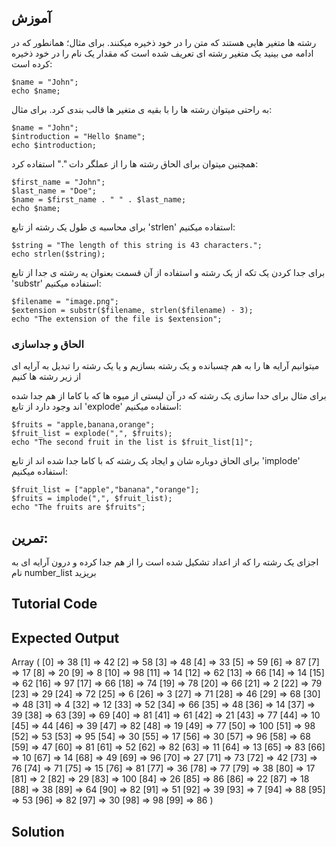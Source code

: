 آموزش
--------

رشته ها متغیر هایی هستند که متن را در خود ذخیره میکنند. برای مثال؛ همانطور که در ادامه می بینید یک متغیر رشته ای تعریف شده است که مقدار یک نام را در خود ذخیره کرده است:

    $name = "John";
    echo $name;

به راحتی میتوان رشته ها را با بقیه ی متغیر ها قالب بندی کرد. برای مثال:

    $name = "John";
    $introduction = "Hello $name";
    echo $introduction;

همچنین میتوان برای الحاق رشته ها را از عملگر دات "." استفاده کرد:

    $first_name = "John";
    $last_name = "Doe";
    $name = $first_name . " " . $last_name;
    echo $name;

برای محاسبه ی طول یک رشته از تابع 'strlen' استفاده میکنیم:

    $string = "The length of this string is 43 characters.";
    echo strlen($string);

برای جدا کردن یک تکه از یک رشته و استفاده از آن قسمت بعنوان یه رشته ی جدا از تابع 'substr' استفاده میکنیم:

    $filename = "image.png";
    $extension = substr($filename, strlen($filename) - 3);
    echo "The extension of the file is $extension";

### الحاق و جداسازی

میتوانیم آرایه ها را به هم چسبانده و یک رشته بسازیم و یا یک رشته را تبدیل به آرایه ای از زیر رشته ها کنیم

برای مثال برای حدا سازی یک رشته که در آن لیستی از میوه ها که با کاما از هم جدا شده اند وجود دارد از تابع 'explode' استفاده میکنیم: 

    $fruits = "apple,banana,orange";
    $fruit_list = explode(",", $fruits);
    echo "The second fruit in the list is $fruit_list[1]";

برای الحاق دوباره شان و ایجاد یک رشته که با کاما جدا شده اند از تابع 'implode' استفاده میکنیم:

    $fruit_list = ["apple","banana","orange"];
    $fruits = implode(",", $fruit_list);
    echo "The fruits are $fruits";

تمرین:
--------

اجزای یک رشته را که از اعداد تشکیل شده است را از هم جدا کرده و درون آرایه ای به نام number_list بریزید

Tutorial Code
-------------

<?php
$numbers = "38,42,58,48,33,59,87,17,20,8,98,14,62,66,14,62,97,66,74,78,66,2,79,29,72,6,3,71,46,68,48,4,12,52,66,48,14,39,63,69,81,61,21,77,10,44,39,82,19,77,100,98,53,95,30,17,30,96,68,47,81,52,82,11,13,83,10,14,49,96,27,73,42,76,71,15,81,36,77,38,17,2,29,100,26,86,22,18,38,64,82,51,39,7,88,53,82,30,98,86";

// TODO: split the $numbers variable to an array
// called $number_list

print_r($number_list);
?>

Expected Output
---------------

Array
(
[0] => 38
[1] => 42
[2] => 58
[3] => 48
[4] => 33
[5] => 59
[6] => 87
[7] => 17
[8] => 20
[9] => 8
[10] => 98
[11] => 14
[12] => 62
[13] => 66
[14] => 14
[15] => 62
[16] => 97
[17] => 66
[18] => 74
[19] => 78
[20] => 66
[21] => 2
[22] => 79
[23] => 29
[24] => 72
[25] => 6
[26] => 3
[27] => 71
[28] => 46
[29] => 68
[30] => 48
[31] => 4
[32] => 12
[33] => 52
[34] => 66
[35] => 48
[36] => 14
[37] => 39
[38] => 63
[39] => 69
[40] => 81
[41] => 61
[42] => 21
[43] => 77
[44] => 10
[45] => 44
[46] => 39
[47] => 82
[48] => 19
[49] => 77
[50] => 100
[51] => 98
[52] => 53
[53] => 95
[54] => 30
[55] => 17
[56] => 30
[57] => 96
[58] => 68
[59] => 47
[60] => 81
[61] => 52
[62] => 82
[63] => 11
[64] => 13
[65] => 83
[66] => 10
[67] => 14
[68] => 49
[69] => 96
[70] => 27
[71] => 73
[72] => 42
[73] => 76
[74] => 71
[75] => 15
[76] => 81
[77] => 36
[78] => 77
[79] => 38
[80] => 17
[81] => 2
[82] => 29
[83] => 100
[84] => 26
[85] => 86
[86] => 22
[87] => 18
[88] => 38
[89] => 64
[90] => 82
[91] => 51
[92] => 39
[93] => 7
[94] => 88
[95] => 53
[96] => 82
[97] => 30
[98] => 98
[99] => 86
)

Solution
--------

<?php
$numbers = "38,42,58,48,33,59,87,17,20,8,98,14,62,66,14,62,97,66,74,78,66,2,79,29,72,6,3,71,46,68,48,4,12,52,66,48,14,39,63,69,81,61,21,77,10,44,39,82,19,77,100,98,53,95,30,17,30,96,68,47,81,52,82,11,13,83,10,14,49,96,27,73,42,76,71,15,81,36,77,38,17,2,29,100,26,86,22,18,38,64,82,51,39,7,88,53,82,30,98,86";

$number_list = explode(",", $numbers);

print_r($number_list);
?>
